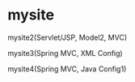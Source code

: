 # mysite
  mysite2(Servlet/JSP, Model2, MVC)
  
  mysite3(Spring MVC, XML Config)
  
  mysite4(Spring MVC, Java Config1)
